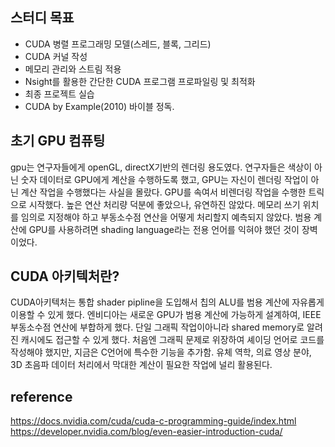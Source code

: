 ## 스터디 목표

- CUDA 병렬 프로그래밍 모델(스레드, 블록, 그리드)
- CUDA 커널 작성
- 메모리 관리와 스트림 적용
- Nsight를 활용한 간단한 CUDA 프로그램 프로파일링 및 최적화
- 최종 프로젝트 실습
- CUDA by Example(2010) 바이블 정독.
## 초기 GPU 컴퓨팅

gpu는 연구자들에게 openGL, directX기반의 렌더링 용도였다.
연구자들은 색상이 아닌 숫자 데이터로 GPU에게 계산을 수행하도록 했고,
GPU는 자신이 렌더링 작업이 아닌 계산 작업을 수행했다는 사실을 몰랐다.
GPU를 속여서 비렌더링 작업을 수행한 트릭으로 시작했다.
높은 연산 처리량 덕분에 좋았으나, 유연하진 않았다.
메모리 쓰기 위치를 임의로 지정해야 하고 부동소수점 연산을 어떻게 처리할지 예측되지 않았다.
범용 계산에 GPU를 사용하려면 shading language라는 전용 언어를 익혀야 했던 것이 장벽이었다.

## CUDA 아키텍처란?

CUDA아키텍처는 통합 shader pipline을 도입해서 칩의 ALU를 범용 계산에 자유롭게 이용할 수 있게 했다.
엔비디아는 새로운 GPU가 범용 계산에 가능하게 설계하여, IEEE 부동소수점 연산에 부합하게 했다.
단일 그래픽 작업이아니라 shared memory로 알려진 캐시에도 접근할 수 있게 했다.
처음엔 그래픽 문제로 위장하여 셰이딩 언어로 코드를 작성해야 했지만, 지금은 C언어에 특수한 기능을 추가함.
유체 역학, 의료 영상 분야, 3D 초음파 데이터 처리에서 막대한 계산이 필요한 작업에 널리 활용된다.

## reference
https://docs.nvidia.com/cuda/cuda-c-programming-guide/index.html
https://developer.nvidia.com/blog/even-easier-introduction-cuda/